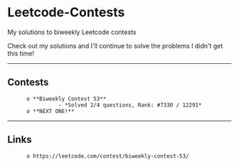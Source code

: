 # Leetcode-Contests

My solutions to biweekly Leetcode contests

Check out my solutions and I'll continue to solve the problems I didn't get this time!
________________________

## Contests

          o **Biweekly Contest 53**
                    - *Solved 2/4 questions, Rank: #7330 / 12291*
          o **NEXT ONE!**
          
________________________
## Links

          o https://leetcode.com/contest/biweekly-contest-53/
